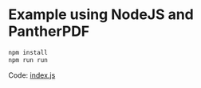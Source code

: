 # Example using NodeJS and PantherPDF
```sh
npm install
npm run run
```

Code: [index.js](index.js)
